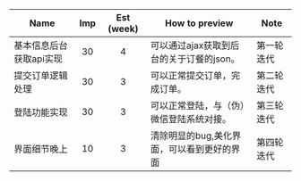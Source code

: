 | Name | Imp | Est (week) | How to preview | Note |
|------|:---:|:----------:|----------------|------|
|基本信息后台获取api实现|30|4|可以通过ajax获取到后台的关于订餐的json。|第一轮迭代|
|提交订单逻辑处理|30|3|可以正常提交订单，完成订单。|第二轮迭代|
|登陆功能实现|30|3|可以正常登陆，与（伪）微信登陆系统对接。|第三轮迭代|
|界面细节晚上|10|3|清除明显的bug,美化界面，可以看到更好的界面|第四轮迭代|
